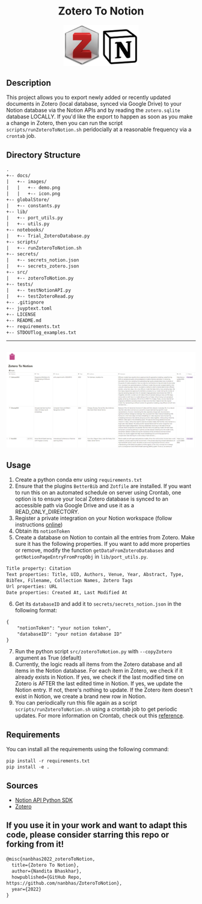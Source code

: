 <div align="center">    
 
# Zotero To Notion  

<img src="docs/ZoteroToNotion.png" alt="ZoteroToNotion" style="width:200px;"/>
  
</div>
 
## Description   
This project allows you to export newly added or recently updated documents in Zotero (local database, synced via Google Drive) to your Notion database via the Notion APIs and by reading the `zotero.sqlite` database LOCALLY. If you'd like the export to happen as soon as you make a change in Zotero, then you can run the script `scripts/runZoteroToNotion.sh` peridocially at a reasonable frequency via a `crontab` job. 

## Directory Structure

```
.
+-- docs/
|   +-- images/
|   |   +-- demo.png
|   |   +-- icon.png
+-- globalStore/
|   +-- constants.py
+-- lib/
|   +-- port_utils.py
|   +-- utils.py
+-- notebooks/
|   +-- Trial_ZoteroDatabase.py
+-- scripts/
|   +-- runZoteroToNotion.sh
+-- secrets/
|   +-- secrets_notion.json
|   +-- secrets_zotero.json
+-- src/
|   +-- zoteroToNotion.py
+-- tests/
|   +-- testNotionAPI.py
|   +-- testZoteroRead.py
+-- .gitignore
+-- juyptext.toml
+-- LICENSE
+-- README.md
+-- requirements.txt
+-- STDOUTlog_examples.txt
```


---
![ZoteroToNotionScreenshot](docs/ZoteroToNotion_screenshot.PNG)
---

## Usage
1. Create a python conda env using `requirements.txt`
2. Ensure that the plugins `BetterBib` and `Zotfile` are installed. If you want to run this on an automated schedule on server using Crontab, one option is to ensure your local Zotero database is synced to an accessible path via Google Drive and use it as a READ_ONLY_DIRECTORY.
3. Register a private integration on your Notion workspace (follow instructions [online](https://www.notion.so/help/create-integrations-with-the-notion-api#create-an-internal-integration))
4. Obtain its `notionToken`
5. Create a database on Notion to contain all the entries from Zotero. Make sure it has the following properties. If you want to add more properties or remove, modify the function `getDataFromZoteroDatabases` and `getNotionPageEntryFromPropObj` in `lib/port_utils.py`.
```
Title property: Citation
Text properties: Title, UID, Authors, Venue, Year, Abstract, Type, BibTex, Filename, Collection Names, Zotero Tags
Url properties: URL
Date properties: Created At, Last Modified At
```
6. Get its `databaseID` and add it to `secrets/secrets_notion.json` in the following format:
```
{
    "notionToken": "your notion token",
    "databaseID": "your notion database ID"
}
```
7. Run the python script `src/zoteroToNotion.py` with `--copyZotero` argument as True (default)
8. Currently, the logic reads all items from the Zotero database and all items in the Notion database. For each item in Zotero, we check if it already exists in Notion. If yes, we check if the last modified time on Zotero is AFTER the last edited time in Notion. If yes, we update the Notion entry. If not, there's nothing to update. If the Zotero item doesn't exist in Notion, we create a brand new row in Notion.
9. You can periodically run this file again as a script `scripts/runZoteroToNotion.sh` using a crontab job to get periodic updates. For more information on Crontab, check out this [reference](https://crontab.guru/).

## Requirements

You can install all the requirements using the following command:

```
pip install -r requirements.txt
pip install -e .
```

## Sources

- [Notion API Python SDK](https://github.com/ramnes/notion-sdk-py)
- [Zotero](https://www.zotero.org/)

## If you use it in your work and want to adapt this code, please consider starring this repo or forking from it!

```
@misc{nanbhas2022_zoteroToNotion,
  title={Zotero To Notion},
  author={Nandita Bhaskhar},
  howpublished={GitHub Repo, https://github.com/nanbhas/ZoteroToNotion},
  year={2022}
}
```  
 

